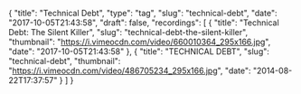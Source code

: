 {
  "title": "Technical Debt",
  "type": "tag",
  "slug": "technical-debt",
  "date": "2017-10-05T21:43:58",
  "draft": false,
  "recordings": [
    {
      "title": "Technical Debt: The Silent Killer",
      "slug": "technical-debt-the-silent-killer",
      "thumbnail": "https://i.vimeocdn.com/video/660010364_295x166.jpg",
      "date": "2017-10-05T21:43:58"
    },
    {
      "title": "TECHNICAL DEBT",
      "slug": "technical-debt",
      "thumbnail": "https://i.vimeocdn.com/video/486705234_295x166.jpg",
      "date": "2014-08-22T17:37:57"
    }
  ]
}